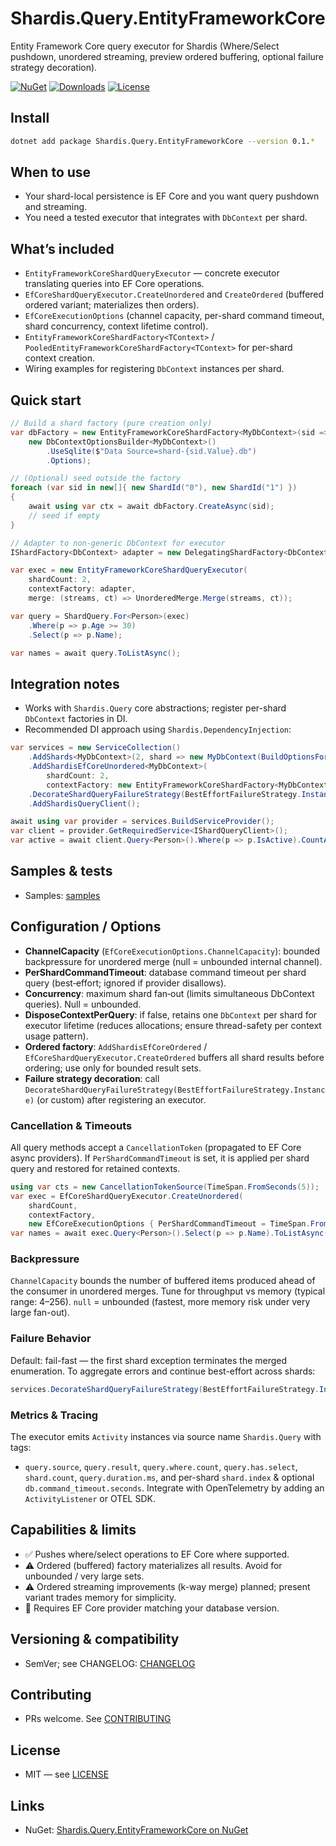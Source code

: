 # Shardis.Query.EntityFrameworkCore

Entity Framework Core query executor for Shardis (Where/Select pushdown, unordered streaming, preview ordered buffering, optional failure strategy decoration).

[![NuGet](https://img.shields.io/nuget/v/Shardis.Query.EntityFrameworkCore.svg)](https://www.nuget.org/packages/Shardis.Query.EntityFrameworkCore/)
[![Downloads](https://img.shields.io/nuget/dt/Shardis.Query.EntityFrameworkCore.svg)](https://www.nuget.org/packages/Shardis.Query.EntityFrameworkCore/)
[![License](https://img.shields.io/badge/license-MIT-blue.svg)](https://github.com/veggerby/shardis/blob/main/LICENSE)

## Install

```bash
dotnet add package Shardis.Query.EntityFrameworkCore --version 0.1.*
```

## When to use

- Your shard-local persistence is EF Core and you want query pushdown and streaming.
- You need a tested executor that integrates with `DbContext` per shard.

## What’s included

- `EntityFrameworkCoreShardQueryExecutor` — concrete executor translating queries into EF Core operations.
- `EfCoreShardQueryExecutor.CreateUnordered` and `CreateOrdered` (buffered ordered variant; materializes then orders).
- `EfCoreExecutionOptions` (channel capacity, per-shard command timeout, shard concurrency, context lifetime control).
- `EntityFrameworkCoreShardFactory<TContext>` / `PooledEntityFrameworkCoreShardFactory<TContext>` for per-shard context creation.
- Wiring examples for registering `DbContext` instances per shard.

## Quick start

```csharp
// Build a shard factory (pure creation only)
var dbFactory = new EntityFrameworkCoreShardFactory<MyDbContext>(sid =>
    new DbContextOptionsBuilder<MyDbContext>()
        .UseSqlite($"Data Source=shard-{sid.Value}.db")
        .Options);

// (Optional) seed outside the factory
foreach (var sid in new[]{ new ShardId("0"), new ShardId("1") })
{
    await using var ctx = await dbFactory.CreateAsync(sid);
    // seed if empty
}

// Adapter to non-generic DbContext for executor
IShardFactory<DbContext> adapter = new DelegatingShardFactory<DbContext>((sid, ct) => new ValueTask<DbContext>(dbFactory.Create(sid)));

var exec = new EntityFrameworkCoreShardQueryExecutor(
    shardCount: 2,
    contextFactory: adapter,
    merge: (streams, ct) => UnorderedMerge.Merge(streams, ct));

var query = ShardQuery.For<Person>(exec)
    .Where(p => p.Age >= 30)
    .Select(p => p.Name);

var names = await query.ToListAsync();
```

## Integration notes

- Works with `Shardis.Query` core abstractions; register per-shard `DbContext` factories in DI.
- Recommended DI approach using `Shardis.DependencyInjection`:

```csharp
var services = new ServiceCollection()
    .AddShards<MyDbContext>(2, shard => new MyDbContext(BuildOptionsFor(shard)))
    .AddShardisEfCoreUnordered<MyDbContext>(
        shardCount: 2,
        contextFactory: new EntityFrameworkCoreShardFactory<MyDbContext>(BuildOptionsFor))
    .DecorateShardQueryFailureStrategy(BestEffortFailureStrategy.Instance) // optional
    .AddShardisQueryClient();

await using var provider = services.BuildServiceProvider();
var client = provider.GetRequiredService<IShardQueryClient>();
var active = await client.Query<Person>().Where(p => p.IsActive).CountAsync();
```

## Samples & tests

- Samples: [samples](https://github.com/veggerby/shardis/tree/main/samples)

## Configuration / Options

- **ChannelCapacity** (`EfCoreExecutionOptions.ChannelCapacity`): bounded backpressure for unordered merge (null = unbounded internal channel).
- **PerShardCommandTimeout**: database command timeout per shard query (best‑effort; ignored if provider disallows).
- **Concurrency**: maximum shard fan‑out (limits simultaneous DbContext queries). Null = unbounded.
- **DisposeContextPerQuery**: if false, retains one `DbContext` per shard for executor lifetime (reduces allocations; ensure thread-safety per context usage pattern).
- **Ordered factory**: `AddShardisEfCoreOrdered` / `EfCoreShardQueryExecutor.CreateOrdered` buffers all shard results before ordering; use only for bounded result sets.
- **Failure strategy decoration**: call `DecorateShardQueryFailureStrategy(BestEffortFailureStrategy.Instance)` (or custom) after registering an executor.

### Cancellation & Timeouts

All query methods accept a `CancellationToken` (propagated to EF Core async providers). If `PerShardCommandTimeout` is set, it is applied per shard query and restored for retained contexts.

```csharp
using var cts = new CancellationTokenSource(TimeSpan.FromSeconds(5));
var exec = EfCoreShardQueryExecutor.CreateUnordered(
    shardCount,
    contextFactory,
    new EfCoreExecutionOptions { PerShardCommandTimeout = TimeSpan.FromSeconds(3) });
var names = await exec.Query<Person>().Select(p => p.Name).ToListAsync(cts.Token);
```

### Backpressure

`ChannelCapacity` bounds the number of buffered items produced ahead of the consumer in unordered merges. Tune for throughput vs memory (typical range: 4–256). `null` = unbounded (fastest, more memory risk under very large fan-out).

### Failure Behavior

Default: fail-fast — the first shard exception terminates the merged enumeration. To aggregate errors and continue best-effort across shards:

```csharp
services.DecorateShardQueryFailureStrategy(BestEffortFailureStrategy.Instance);
```

### Metrics & Tracing

The executor emits `Activity` instances via source name `Shardis.Query` with tags:

- `query.source`, `query.result`, `query.where.count`, `query.has.select`, `shard.count`, `query.duration.ms`, and per-shard `shard.index` & optional `db.command_timeout.seconds`.
Integrate with OpenTelemetry by adding an `ActivityListener` or OTEL SDK.

## Capabilities & limits

- ✅ Pushes where/select operations to EF Core where supported.
- ⚠️ Ordered (buffered) factory materializes all results. Avoid for unbounded / very large sets.
- ⚠️ Ordered streaming improvements (k-way merge) planned; present variant trades memory for simplicity.
- 🧩 Requires EF Core provider matching your database version.

## Versioning & compatibility

- SemVer; see CHANGELOG: [CHANGELOG](https://github.com/veggerby/shardis/blob/main/CHANGELOG.md)

## Contributing

- PRs welcome. See [CONTRIBUTING](https://github.com/veggerby/shardis/blob/main/CONTRIBUTING.md)

## License

- MIT — see [LICENSE](https://github.com/veggerby/shardis/blob/main/LICENSE)

## Links

- NuGet: [Shardis.Query.EntityFrameworkCore on NuGet](https://www.nuget.org/packages/Shardis.Query.EntityFrameworkCore/)
